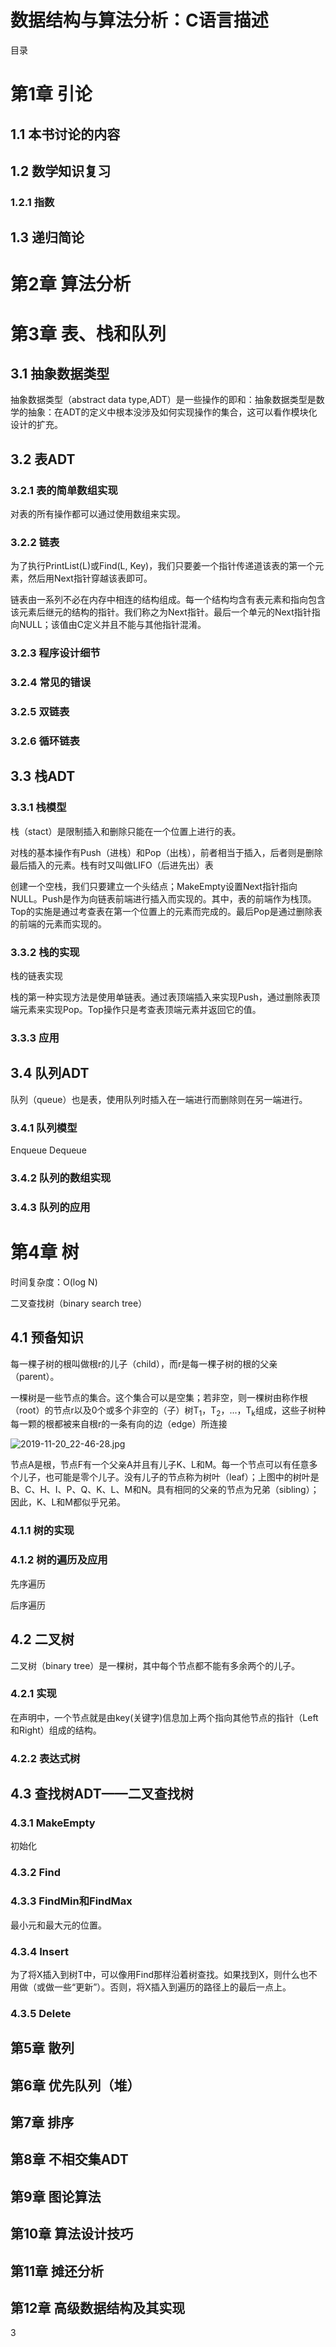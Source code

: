 # 数据结构与算法分析：C语言描述 #

目录

# 第1章 引论 #

## 1.1 本书讨论的内容 ##

## 1.2 数学知识复习 ##

### 1.2.1 指数 ###

## 1.3 递归简论 ##

# 第2章 算法分析 #

# 第3章 表、栈和队列 #

## 3.1 抽象数据类型 ##

抽象数据类型（abstract data type,ADT）是一些操作的即和：抽象数据类型是数学的抽象：在ADT的定义中根本没涉及如何实现操作的集合，这可以看作模块化设计的扩充。

## 3.2 表ADT ##

### 3.2.1 表的简单数组实现 ###

对表的所有操作都可以通过使用数组来实现。

### 3.2.2 链表 ###

为了执行PrintList(L)或Find(L, Key)，我们只要姜一个指针传递道该表的第一个元素，然后用Next指针穿越该表即可。

链表由一系列不必在内存中相连的结构组成。每一个结构均含有表元素和指向包含该元素后继元的结构的指针。我们称之为Next指针。最后一个单元的Next指针指向NULL；该值由C定义并且不能与其他指针混淆。

### 3.2.3 程序设计细节 ###

### 3.2.4 常见的错误 ###

### 3.2.5 双链表 ###

### 3.2.6 循环链表 ###

## 3.3 栈ADT ##

### 3.3.1 栈模型 ###

栈（stact）是限制插入和删除只能在一个位置上进行的表。

对栈的基本操作有Push（进栈）和Pop（出栈），前者相当于插入，后者则是删除最后插入的元素。栈有时又叫做LIFO（后进先出）表

创建一个空栈，我们只要建立一个头结点；MakeEmpty设置Next指针指向NULL。Push是作为向链表前端进行插入而实现的。其中，表的前端作为栈顶。Top的实施是通过考查表在第一个位置上的元素而完成的。最后Pop是通过删除表的前端的元素而实现的。

### 3.3.2 栈的实现 ###

栈的链表实现

栈的第一种实现方法是使用单链表。通过表顶端插入来实现Push，通过删除表顶端元素来实现Pop。Top操作只是考查表顶端元素并返回它的值。

### 3.3.3 应用 ###

## 3.4 队列ADT ##

队列（queue）也是表，使用队列时插入在一端进行而删除则在另一端进行。

### 3.4.1 队列模型 ###

Enqueue
Dequeue

### 3.4.2 队列的数组实现 ###

### 3.4.3 队列的应用 ###

# 第4章 树 #

时间复杂度：O(log N)

二叉查找树（binary search tree）

## 4.1 预备知识 ##

每一棵子树的根叫做根r的儿子（child），而r是每一棵子树的根的父亲（parent）。

一棵树是一些节点的集合。这个集合可以是空集；若非空，则一棵树由称作根（root）的节点r以及0个或多个非空的（子）树T<sub>1</sub>，T<sub>2</sub>，...，T<sub>k</sub>组成，这些子树种每一颗的根都被来自根r的一条有向的边（edge）所连接

![2019-11-20_22-46-28.jpg](img/2019-11-20_22-46-28.jpg)

节点A是根，节点F有一个父亲A并且有儿子K、L和M。每一个节点可以有任意多个儿子，也可能是零个儿子。没有儿子的节点称为树叶（leaf）；上图中的树叶是B、C、H、I、P、Q、K、L、M和N。具有相同的父亲的节点为兄弟（sibling）；因此，K、L和M都似乎兄弟。

### 4.1.1 树的实现 ###

### 4.1.2 树的遍历及应用 ###

先序遍历

后序遍历

## 4.2 二叉树 ##
二叉树（binary tree）是一棵树，其中每个节点都不能有多余两个的儿子。
### 4.2.1 实现 ###
在声明中，一个节点就是由key(关键字)信息加上两个指向其他节点的指针（Left和Right）组成的结构。
### 4.2.2 表达式树 ###


## 4.3 查找树ADT——二叉查找树 ##

### 4.3.1 MakeEmpty ###
初始化

### 4.3.2 Find ###

### 4.3.3 FindMin和FindMax ###

最小元和最大元的位置。

### 4.3.4 Insert ###

为了将X插入到树T中，可以像用Find那样沿着树查找。如果找到X，则什么也不用做（或做一些“更新”）。否则，将X插入到遍历的路径上的最后一点上。


### 4.3.5 Delete ###



## 第5章 散列 ##

## 第6章 优先队列（堆） ##

## 第7章 排序 ##

## 第8章 不相交集ADT ##

## 第9章 图论算法 ##

## 第10章 算法设计技巧 ##

## 第11章 摊还分析 ##

## 第12章 高级数据结构及其实现 ##

3